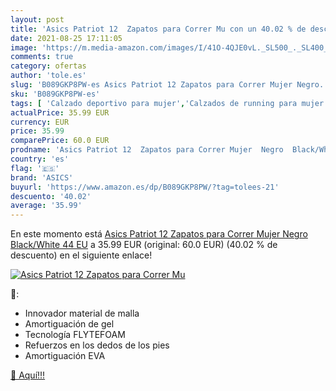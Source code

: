 ```yaml
---
layout: post
title: 'Asics Patriot 12  Zapatos para Correr Mu con un 40.02 % de descuento'
date: 2021-08-25 17:11:05
image: 'https://m.media-amazon.com/images/I/41O-4QJE0vL._SL500_._SL400_.jpg'
comments: true
category: ofertas
author: 'tole.es'
slug: 'B089GKP8PW-es Asics Patriot 12 Zapatos para Correr Mujer Negro...'
sku: 'B089GKP8PW-es'
tags: [ 'Calzado deportivo para mujer','Calzados de running para mujer','Calzados para correr en asfalto para mujer','Zapatillas y calzado deportivo para mujer','Zapatos','Zapatos para mujer','Zapatos y complementos','asics','zapatos', ]
actualPrice: 35.99 EUR
currency: EUR
price: 35.99
comparePrice: 60.0 EUR
prodname: 'Asics Patriot 12  Zapatos para Correr Mujer  Negro  Black/White   44 EU'
country: 'es'
flag: '🇪🇸'
brand: 'ASICS'
buyurl: 'https://www.amazon.es/dp/B089GKP8PW/?tag=tolees-21'
descuento: '40.02'
average: '35.99'
---
```


En este momento está [Asics Patriot 12  Zapatos para Correr Mujer  Negro  Black/White   44 EU](https://www.amazon.es/dp/B089GKP8PW/?tag=tolees-21) a 35.99 EUR (original: 60.0 EUR) (40.02 %  de descuento) en el siguiente enlace!

[![Asics Patriot 12  Zapatos para Correr Mu](https://m.media-amazon.com/images/I/41O-4QJE0vL._SL500_._SL400_.jpg)](https://www.amazon.es/dp/B089GKP8PW/?tag=tolees-21)

🔎:

- Innovador material de malla
- Amortiguación de gel
- Tecnología FLYTEFOAM
- Refuerzos en los dedos de los pies
- Amortiguación EVA

[🛒 Aquí!!!](https://www.amazon.es/dp/B089GKP8PW/?tag=tolees-21)
